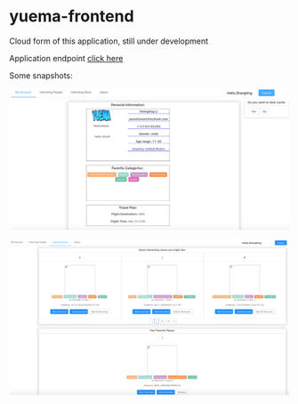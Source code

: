 # yuema-frontend

Cloud form of this application, still under development


Application endpoint <a href=http://yuemahostingbucket-dev.s3-website-us-east-1.amazonaws.com/> click here </a>

Some snapshots:

![readme image](./images/Account.png "Readme Image")

![readme image](./images/StoreRecommendation.png "Readme Image")


